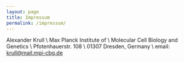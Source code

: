 ```yaml
---
layout: page
title: Impressum
permalink: /impressum/
---
```


Alexander Krull \\
Max Planck Institute of \\
Molecular Cell Biology and Genetics \\
Pfotenhauerstr. 108 \\
01307 Dresden, Germany \\
email: krull@mail.mpi-cbg.de
